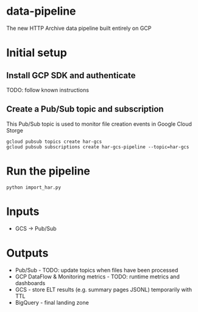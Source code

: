 # data-pipeline
The new HTTP Archive data pipeline built entirely on GCP

# Initial setup

## Install GCP SDK and authenticate
TODO: follow known instructions

## Create a Pub/Sub topic and subscription
This Pub/Sub topic is used to monitor file creation events in Google Cloud Storge

```commandline
gcloud pubsub topics create har-gcs
gcloud pubsub subscriptions create har-gcs-pipeline --topic=har-gcs
```

# Run the pipeline
```commandline
python import_har.py
```

# Inputs

- GCS -> Pub/Sub

# Outputs

- Pub/Sub - TODO: update topics when files have been processed
- GCP DataFlow & Monitoring metrics - TODO: runtime metrics and dashboards
- GCS - store ELT results (e.g. summary pages JSONL) temporarily with TTL
- BigQuery - final landing zone